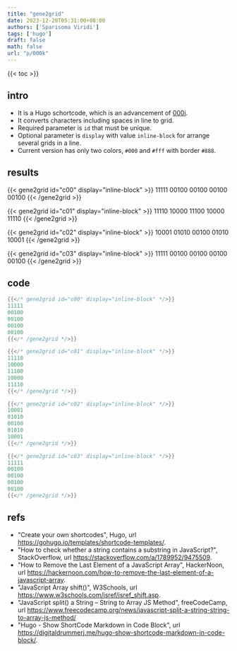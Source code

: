 ```yaml
---
title: "gene2grid"
date: 2023-12-20T05:31:00+08:00
authors: ['Sparisoma Viridi']
tags: ['hugo']
draft: false
math: false
url: "p/000k"
---
```

{{< toc >}}


## intro
+ It is a Hugo schortcode, which is an advancement of [000i](../000i).
+ It converts characters including spaces in line to grid. 
+ Required parameter is `id` that must be unique.
+ Optional parameter is `display` with value `inline-block` for arrange several grids in a line.
+ Current version has only two colors, `#000` and `#fff` with border `#888`.


## results
{{< gene2grid id="c00" display="inline-block" >}}
11111
00100
00100
00100
00100
{{< /gene2grid >}}

{{< gene2grid id="c01" display="inline-block" >}}
11110
10000
11100
10000
11110
{{< /gene2grid >}}

{{< gene2grid id="c02" display="inline-block" >}}
10001
01010
00100
01010
10001
{{< /gene2grid >}}

{{< gene2grid id="c03" display="inline-block" >}}
11111
00100
00100
00100
00100
{{< /gene2grid >}}


## code
```go
{{</* gene2grid id="c00" display="inline-block" */>}}
11111
00100
00100
00100
00100
{{</* /gene2grid */>}}

{{</* gene2grid id="c01" display="inline-block" */>}}
11110
10000
11100
10000
11110
{{</* /gene2grid */>}}

{{</* gene2grid id="c02" display="inline-block" */>}}
10001
01010
00100
01010
10001
{{</* /gene2grid */>}}

{{</* gene2grid id="c03" display="inline-block" */>}}
11111
00100
00100
00100
00100
{{</* /gene2grid */>}}
```


## refs
+  "Create your own shortcodes", Hugo, url https://gohugo.io/templates/shortcode-templates/.
+ "How to check whether a string contains a substring in JavaScript?", StackOverflow, url https://stackoverflow.com/a/1789952/9475509.
+ "How to Remove the Last Element of a JavaScript Array", HackerNoon, url https://hackernoon.com/how-to-remove-the-last-element-of-a-javascript-array.
+ "JavaScript Array shift()", W3Schools, url https://www.w3schools.com/jsref/jsref_shift.asp.
+ "JavaScript split() a String – String to Array JS Method", freeCodeCamp, url https://www.freecodecamp.org/news/javascript-split-a-string-string-to-array-js-method/
+ "Hugo - Show ShortCode Markdown in Code Block", url https://digitaldrummerj.me/hugo-show-shortcode-markdown-in-code-block/.
